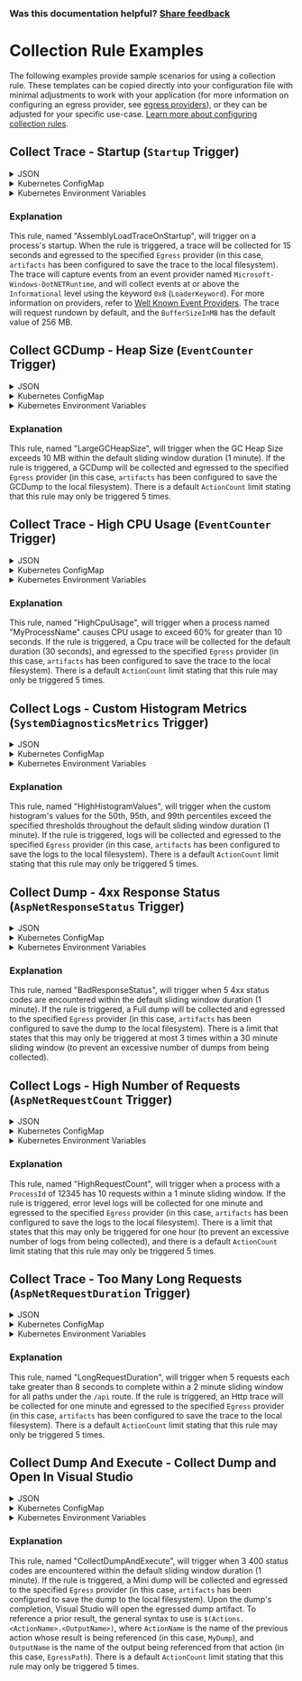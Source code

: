 
### Was this documentation helpful? [Share feedback](https://www.research.net/r/DGDQWXH?src=documentation%2Fcollectionrules%2Fcollectionruleexamples)

# Collection Rule Examples

The following examples provide sample scenarios for using a collection rule. These templates can be copied directly into your configuration file with minimal adjustments to work with your application (for more information on configuring an egress provider, see [egress providers](./../configuration.md#egress-configuration)), or they can be adjusted for your specific use-case. [Learn more about configuring collection rules](collectionrules.md).

## Collect Trace - Startup (`Startup` Trigger)

<details>
  <summary>JSON</summary>

  ```json
  {
    "AssemblyLoadTraceOnStartup": {
      "Trigger": {
        "Type": "Startup"
      },
      "Actions": [
        {
          "Type": "CollectTrace",
          "Settings": {
            "Providers": [{
                "Name": "Microsoft-Windows-DotNETRuntime",
                "EventLevel": "Informational",
                "Keywords": "0x8"
            }],
            "Duration": "00:00:15",
            "Egress": "artifacts"
          }
        }
      ]
    }
  }
  ```
</details>

<details>
  <summary>Kubernetes ConfigMap</summary>
  
  ```yaml
  CollectionRules__AssemblyLoadTraceOnStartup__Trigger__Type: "Startup"
  CollectionRules__AssemblyLoadTraceOnStartup__Actions__0__Type: "CollectTrace"
  CollectionRules__AssemblyLoadTraceOnStartup__Actions__0__Settings__Providers__0__Name: "Microsoft-Windows-DotNETRuntime"
  CollectionRules__AssemblyLoadTraceOnStartup__Actions__0__Settings__Providers__0__EventLevel: "Informational"
  CollectionRules__AssemblyLoadTraceOnStartup__Actions__0__Settings__Providers__0__Keywords: "0x8"
  CollectionRules__AssemblyLoadTraceOnStartup__Actions__0__Settings__Duration: "00:00:15"
  CollectionRules__AssemblyLoadTraceOnStartup__Actions__0__Settings__Egress: "artifacts"
  ```
</details>

<details>
  <summary>Kubernetes Environment Variables</summary>
  
  ```yaml
  - name: DotnetMonitor_CollectionRules__AssemblyLoadTraceOnStartup__Trigger__Type
    value: "Startup"
  - name: DotnetMonitor_CollectionRules__AssemblyLoadTraceOnStartup__Actions__0__Type
    value: "CollectTrace"
  - name: DotnetMonitor_CollectionRules__AssemblyLoadTraceOnStartup__Actions__0__Settings__Providers__0__Name
    value: "Microsoft-Windows-DotNETRuntime"
  - name: DotnetMonitor_CollectionRules__AssemblyLoadTraceOnStartup__Actions__0__Settings__Providers__0__EventLevel
    value: "Informational"
  - name: DotnetMonitor_CollectionRules__AssemblyLoadTraceOnStartup__Actions__0__Settings__Providers__0__Keywords
    value: "0x8"
  - name: DotnetMonitor_CollectionRules__AssemblyLoadTraceOnStartup__Actions__0__Settings__Duration
    value: "00:00:15"
  - name: DotnetMonitor_CollectionRules__AssemblyLoadTraceOnStartup__Actions__0__Settings__Egress
    value: "artifacts"
  ```
</details>

### Explanation

This rule, named "AssemblyLoadTraceOnStartup", will trigger on a process's startup. When the rule is triggered, a trace will be collected for 15 seconds and egressed to the specified `Egress` provider (in this case, `artifacts` has been configured to save the trace to the local filesystem). The trace will capture events from an event provider named `Microsoft-Windows-DotNETRuntime`, and will collect events at or above the `Informational` level using the keyword `0x8` (`LoaderKeyword`). For more information on providers, refer to [Well Known Event Providers](https://docs.microsoft.com/en-us/dotnet/core/diagnostics/well-known-event-providers). The trace will request rundown by default, and the `BufferSizeInMB` has the default value of 256 MB.

## Collect GCDump - Heap Size (`EventCounter` Trigger)

<details>
  <summary>JSON</summary>

  ```json
  {
    "LargeGCHeapSize": {
      "Trigger": {
        "Type": "EventCounter",
        "Settings": {
          "ProviderName": "System.Runtime",
          "CounterName": "gc-heap-size",
          "GreaterThan": 10
        }
      },
      "Actions": [
        {
          "Type": "CollectGCDump",
          "Settings": {
            "Egress": "artifacts"
          }
        }
      ]
    }
  }
  ```
</details>

<details>
  <summary>Kubernetes ConfigMap</summary>
  
  ```yaml
  CollectionRules__LargeGCHeapSize__Trigger__Type: "EventCounter"
  CollectionRules__LargeGCHeapSize__Trigger__Settings__ProviderName: "System.Runtime"
  CollectionRules__LargeGCHeapSize__Trigger__Settings__CounterName: "gc-heap-size"
  CollectionRules__LargeGCHeapSize__Trigger__Settings__GreaterThan: "10"
  CollectionRules__LargeGCHeapSize__Actions__0__Type: "CollectGCDump"
  CollectionRules__LargeGCHeapSize__Actions__0__Settings__Egress: "artifacts"
  ```
</details>

<details>
  <summary>Kubernetes Environment Variables</summary>
  
  ```yaml
  - name: DotnetMonitor_CollectionRules__LargeGCHeapSize__Trigger__Type
    value: "EventCounter"
  - name: DotnetMonitor_CollectionRules__LargeGCHeapSize__Trigger__Settings__ProviderName
    value: "System.Runtime"
  - name: DotnetMonitor_CollectionRules__LargeGCHeapSize__Trigger__Settings__CounterName
    value: "gc-heap-size"
  - name: DotnetMonitor_CollectionRules__LargeGCHeapSize__Trigger__Settings__GreaterThan
    value: "10"
  - name: DotnetMonitor_CollectionRules__LargeGCHeapSize__Actions__0__Type
    value: "CollectGCDump"
  - name: DotnetMonitor_CollectionRules__LargeGCHeapSize__Actions__0__Settings__Egress
    value: "artifacts"
  ```
</details>

### Explanation

This rule, named "LargeGCHeapSize", will trigger when the GC Heap Size exceeds 10 MB within the default sliding window duration (1 minute). If the rule is triggered, a GCDump will be collected and egressed to the specified `Egress` provider (in this case, `artifacts` has been configured to save the GCDump to the local filesystem). There is a default `ActionCount` limit stating that this rule may only be triggered 5 times.

## Collect Trace - High CPU Usage (`EventCounter` Trigger)

<details>
  <summary>JSON</summary>

  ```json
  {
    "HighCpuUsage": {
      "Trigger": {
        "Type": "EventCounter",
        "Settings": {
          "ProviderName": "System.Runtime",
          "CounterName": "cpu-usage",
          "GreaterThan": 60,
          "SlidingWindowDuration": "00:00:10"
        }
      },
      "Actions": [
        {
          "Type": "CollectTrace",
          "Settings": {
            "Profile": "Cpu",
            "Egress": "artifacts"
          }
        }
      ],
      "Filters": [
        {
          "Key": "ProcessName",
          "Value": "MyProcessName"
        }
      ]
    }
  }
  ```  
</details>

<details>
  <summary>Kubernetes ConfigMap</summary>
  
  ```yaml
  CollectionRules__HighCpuUsage__Trigger__Type: "EventCounter"
  CollectionRules__HighCpuUsage__Trigger__Settings__ProviderName: "System.Runtime"
  CollectionRules__HighCpuUsage__Trigger__Settings__CounterName: "cpu-usage"
  CollectionRules__HighCpuUsage__Trigger__Settings__GreaterThan: "60"
  CollectionRules__HighCpuUsage__Trigger__Settings__SlidingWindowDuration: "00:00:10"
  CollectionRules__HighCpuUsage__Actions__0__Type: "CollectTrace"
  CollectionRules__HighCpuUsage__Actions__0__Settings__Profile: "Cpu"
  CollectionRules__HighCpuUsage__Actions__0__Settings__Egress: "artifacts"
  CollectionRules__HighCpuUsage__Filters__0__Key: "ProcessName"
  CollectionRules__HighCpuUsage__Filters__0__Value: "MyProcessName"
  ```
</details>

<details>
  <summary>Kubernetes Environment Variables</summary>
  
  ```yaml
  - name: DotnetMonitor_CollectionRules__HighCpuUsage__Trigger__Type
    value: "EventCounter"
  - name: DotnetMonitor_CollectionRules__HighCpuUsage__Trigger__Settings__ProviderName
    value: "System.Runtime"
  - name: DotnetMonitor_CollectionRules__HighCpuUsage__Trigger__Settings__CounterName
    value: "cpu-usage"
  - name: DotnetMonitor_CollectionRules__HighCpuUsage__Trigger__Settings__GreaterThan
    value: "60"
  - name: DotnetMonitor_CollectionRules__HighCpuUsage__Trigger__Settings__SlidingWindowDuration
    value: "00:00:10"
  - name: DotnetMonitor_CollectionRules__HighCpuUsage__Actions__0__Type
    value: "CollectTrace"
  - name: DotnetMonitor_CollectionRules__HighCpuUsage__Actions__0__Settings__Profile
    value: "Cpu"
  - name: DotnetMonitor_CollectionRules__HighCpuUsage__Actions__0__Settings__Egress
    value: "artifacts"
  - name: DotnetMonitor_CollectionRules__HighCpuUsage__Filters__0__Key
    value: "ProcessName"
  - name: DotnetMonitor_CollectionRules__HighCpuUsage__Filters__0__Value
    value: "MyProcessName"
  ```
</details>

### Explanation

This rule, named "HighCpuUsage", will trigger when a process named "MyProcessName" causes CPU usage to exceed 60% for greater than 10 seconds. If the rule is triggered, a Cpu trace will be collected for the default duration (30 seconds), and egressed to the specified `Egress` provider (in this case, `artifacts` has been configured to save the trace to the local filesystem). There is a default `ActionCount` limit stating that this rule may only be triggered 5 times.

## Collect Logs - Custom Histogram Metrics (`SystemDiagnosticsMetrics` Trigger)

<details>
  <summary>JSON</summary>

  ```json
  {
    "HighHistogramValues": {
      "Trigger": {
        "Type": "SystemDiagnosticsMetrics",
        "Settings": {
          "ProviderName": "MyCustomProvider",
          "InstrumentName": "MyCustomHistogram",
          "HistogramMode": "GreaterThan",
          "HistogramPercentiles": {
            "50": 100,
            "95": 175,
            "99": 190
          }
        }
      },
      "Actions": [
        {
          "Type": "CollectLogs",
          "Settings": {
            "Egress": "artifacts",
            "DefaultLevel": "Warning",
            "UseAppFilters": false,
            "Duration": "00:00:30"
          }
        }
      ]
    }
  }
  ```
</details>

<details>
  <summary>Kubernetes ConfigMap</summary>
  
  ```yaml
  CollectionRules__HighHistogramValues__Trigger__Type: "SystemDiagnosticsMetrics"
  CollectionRules__HighHistogramValues__Trigger__Settings__ProviderName: "MyCustomProvider"
  CollectionRules__HighHistogramValues__Trigger__Settings__InstrumentName: "MyCustomHistogram"
  CollectionRules__HighHistogramValues__Trigger__Settings__HistogramMode: "GreaterThan"
  CollectionRules__HighHistogramValues__Trigger__Settings__HistogramPercentiles__50: "100"
  CollectionRules__HighHistogramValues__Trigger__Settings__HistogramPercentiles__95: "175"
  CollectionRules__HighHistogramValues__Trigger__Settings__HistogramPercentiles__99: "190"
  CollectionRules__HighHistogramValues__Actions__0__Type: "CollectLogs"
  CollectionRules__HighHistogramValues__Actions__0__Settings__Egress: "artifacts"
  CollectionRules__HighHistogramValues__Actions__0__Settings__DefaultLevel: "Warning"
  CollectionRules__HighHistogramValues__Actions__0__Settings__UseAppFilters: "false"
  CollectionRules__HighHistogramValues__Actions__0__Settings__Duration: "00:00:30"
  ```
</details>

<details>
  <summary>Kubernetes Environment Variables</summary>
  
  ```yaml
  - name: DotnetMonitor_CollectionRules__HighHistogramValues__Trigger__Type
    value: "SystemDiagnosticsMetrics"
  - name: DotnetMonitor_CollectionRules__HighHistogramValues__Trigger__Settings__ProviderName
    value: "MyCustomProvider"
  - name: DotnetMonitor_CollectionRules__HighHistogramValues__Trigger__Settings__InstrumentName
    value: "MyCustomHistogram"
  - name: DotnetMonitor_CollectionRules__HighHistogramValues__Trigger__Settings__HistogramMode
    value: "GreaterThan"
  - name: DotnetMonitor_CollectionRules__HighHistogramValues__Trigger__Settings__HistogramPercentiles__50
    value: "100"
  - name: DotnetMonitor_CollectionRules__HighHistogramValues__Trigger__Settings__HistogramPercentiles__95
    value: "175"
  - name: DotnetMonitor_CollectionRules__HighHistogramValues__Trigger__Settings__HistogramPercentiles__99
    value: "190"
  - name: DotnetMonitor_CollectionRules__HighHistogramValues__Actions__0__Type
    value: "CollectLogs"
  - name: DotnetMonitor_CollectionRules__HighHistogramValues__Actions__0__Settings__Egress
    value: "artifacts"
  - name: DotnetMonitor_CollectionRules__HighHistogramValues__Actions__0__Settings__DefaultLevel
    value: "Warning"
  - name: DotnetMonitor_CollectionRules__HighHistogramValues__Actions__0__Settings__UseAppFilters
    value: "false"
  - name: DotnetMonitor_CollectionRules__HighHistogramValues__Actions__0__Settings__Duration
    value: "00:00:30"    
  ```
</details>

### Explanation

This rule, named "HighHistogramValues", will trigger when the custom histogram's values for the 50th, 95th, and 99th percentiles exceed the specified thresholds throughout the default sliding window duration (1 minute). If the rule is triggered, logs will be collected and egressed to the specified `Egress` provider (in this case, `artifacts` has been configured to save the logs to the local filesystem). There is a default `ActionCount` limit stating that this rule may only be triggered 5 times.

## Collect Dump - 4xx Response Status (`AspNetResponseStatus` Trigger)

<details>
  <summary>JSON</summary>

  ```json
  {
    "BadResponseStatus": {
      "Trigger": {
        "Type": "AspNetResponseStatus",
        "Settings": {
          "ResponseCount": 5,
          "StatusCodes": [
            "400-499"
          ]
        }
      },
      "Actions": [
        {
          "Type": "CollectDump",
          "Settings": {
            "Egress": "artifacts",
            "Type": "Full"
          }
        }
      ],
      "Limits": {
        "ActionCount": 3,
        "ActionCountSlidingWindowDuration": "00:30:00"
      }
    }
  }
  ```
</details>

<details>
  <summary>Kubernetes ConfigMap</summary>
  
  ```yaml
  CollectionRules__BadResponseStatus__Trigger__Type: "AspNetResponseStatus"
  CollectionRules__BadResponseStatus__Trigger__Settings__ResponseCount: "5"
  CollectionRules__BadResponseStatus__Trigger__Settings__StatusCodes__0: "400-499"
  CollectionRules__BadResponseStatus__Actions__0__Type: "CollectDump"
  CollectionRules__BadResponseStatus__Actions__0__Settings__Egress: "artifacts"
  CollectionRules__BadResponseStatus__Actions__0__Settings__Type: "Full"
  CollectionRules__BadResponseStatus__Limits__ActionCount: "3"
  CollectionRules__BadResponseStatus__Limits__ActionCountSlidingWindowDuration: "00:30:00"
  ```
</details>

<details>
  <summary>Kubernetes Environment Variables</summary>
  
  ```yaml
  - name: DotnetMonitor_CollectionRules__BadResponseStatus__Trigger__Type
    value: "AspNetResponseStatus"
  - name: DotnetMonitor_CollectionRules__BadResponseStatus__Trigger__Settings__ResponseCount
    value: "5"
  - name: DotnetMonitor_CollectionRules__BadResponseStatus__Trigger__Settings__StatusCodes__0
    value: "400-499"
  - name: DotnetMonitor_CollectionRules__BadResponseStatus__Actions__0__Type
    value: "CollectDump"
  - name: DotnetMonitor_CollectionRules__BadResponseStatus__Actions__0__Settings__Egress
    value: "artifacts"
  - name: DotnetMonitor_CollectionRules__BadResponseStatus__Actions__0__Settings__Type
    value: "Full"
  - name: DotnetMonitor_CollectionRules__BadResponseStatus__Limits__ActionCount
    value: "3"
  - name: DotnetMonitor_CollectionRules__BadResponseStatus__Limits__ActionCountSlidingWindowDuration
    value: "00:30:00"
  ```
</details>

### Explanation

This rule, named "BadResponseStatus", will trigger when 5 4xx status codes are encountered within the default sliding window duration (1 minute). If the rule is triggered, a Full dump will be collected and egressed to the specified `Egress` provider (in this case, `artifacts` has been configured to save the dump to the local filesystem). There is a limit that states that this may only be triggered at most 3 times within a 30 minute sliding window (to prevent an excessive number of dumps from being collected).

## Collect Logs - High Number of Requests (`AspNetRequestCount` Trigger)

<details>
  <summary>JSON</summary>

  ```json
  {
    "HighRequestCount": {
      "Filters": [
        {
          "Key": "ProcessId",
          "Value": "12345",
          "MatchType": "Exact"
        }
      ],
      "Trigger": {
        "Type": "AspNetRequestCount",
        "Settings": {
          "RequestCount": 10,
          "SlidingWindowDuration": "00:01:00"
        }
      },
      "Actions": [
        {
          "Type": "CollectLogs",
          "Settings": {
            "Egress": "artifacts",
            "DefaultLevel": "Error",
            "UseAppFilters": false,
            "Duration": "00:01:00"
          }
        }
      ],
      "Limits": {
        "RuleDuration": "01:00:00"
      }
    }
  }
  ```
</details>

<details>
  <summary>Kubernetes ConfigMap</summary>
    
  ```yaml
  CollectionRules__HighRequestCount__Filters__0__Key: "ProcessId"
  CollectionRules__HighRequestCount__Filters__0__Value: "12345"
  CollectionRules__HighRequestCount__Filters__0__MatchType: "Exact"
  CollectionRules__HighRequestCount__Trigger__Type: "AspNetRequestCount"
  CollectionRules__HighRequestCount__Trigger__Settings__RequestCount: "10"
  CollectionRules__HighRequestCount__Trigger__Settings__SlidingWindowDuration: "00:01:00"
  CollectionRules__HighRequestCount__Actions__0__Type: "CollectLogs"
  CollectionRules__HighRequestCount__Actions__0__Settings__Egress: "artifacts"
  CollectionRules__HighRequestCount__Actions__0__Settings__DefaultLevel: "Error"
  CollectionRules__HighRequestCount__Actions__0__Settings__UseAppFilters: "false"
  CollectionRules__HighRequestCount__Actions__0__Settings__Duration: "00:01:00"
  CollectionRules__HighRequestCount__Limits__RuleDuration: "01:00:00"
  ```
</details>

<details>
  <summary>Kubernetes Environment Variables</summary>
  
  ```yaml
  - name: DotnetMonitor_CollectionRules__HighRequestCount__Filters__0__Key
    value: "ProcessId"
  - name: DotnetMonitor_CollectionRules__HighRequestCount__Filters__0__Value
    value: "12345"
  - name: DotnetMonitor_CollectionRules__HighRequestCount__Filters__0__MatchType
    value: "Exact"
  - name: DotnetMonitor_CollectionRules__HighRequestCount__Trigger__Type
    value: "AspNetRequestCount"
  - name: DotnetMonitor_CollectionRules__HighRequestCount__Trigger__Settings__RequestCount
    value: "10"
  - name: DotnetMonitor_CollectionRules__HighRequestCount__Trigger__Settings__SlidingWindowDuration
    value: "00:01:00"
  - name: DotnetMonitor_CollectionRules__HighRequestCount__Actions__0__Type
    value: "CollectLogs"
  - name: DotnetMonitor_CollectionRules__HighRequestCount__Actions__0__Settings__Egress
    value: "artifacts"
  - name: DotnetMonitor_CollectionRules__HighRequestCount__Actions__0__Settings__DefaultLevel
    value: "Error"
  - name: DotnetMonitor_CollectionRules__HighRequestCount__Actions__0__Settings__UseAppFilters
    value: "false"
  - name: DotnetMonitor_CollectionRules__HighRequestCount__Actions__0__Settings__Duration
    value: "00:01:00"
  - name: DotnetMonitor_CollectionRules__HighRequestCount__Limits__RuleDuration
    value: "01:00:00"
  ```
</details>

### Explanation

This rule, named "HighRequestCount", will trigger when a process with a `ProcessId` of 12345 has 10 requests within a 1 minute sliding window. If the rule is triggered, error level logs will be collected for one minute and egressed to the specified `Egress` provider (in this case, `artifacts` has been configured to save the logs to the local filesystem). There is a limit that states that this may only be triggered for one hour (to prevent an excessive number of logs from being collected), and there is a default `ActionCount` limit stating that this rule may only be triggered 5 times.
    
## Collect Trace - Too Many Long Requests (`AspNetRequestDuration` Trigger)

<details>
  <summary>JSON</summary>

  ```json
  {
    "LongRequestDuration": {
      "Trigger": {
        "Type": "AspNetRequestDuration",
        "Settings": {
          "RequestCount": 5,
          "RequestDuration": "00:00:08",
          "SlidingWindowDuration": "00:02:00",
          "IncludePaths": [ "/api/**/*" ]
        }
      },
      "Actions": [
        {
          "Type": "CollectTrace",
          "Settings": {
            "Profile": "Http",
            "Egress": "artifacts",
            "Duration": "00:01:00"
          }
        }
      ]
    }
  }
  ```  
</details>

<details>
  <summary>Kubernetes ConfigMap</summary>
  
  ```yaml
  CollectionRules__LongRequestDuration__Trigger__Type: "AspNetRequestDuration"
  CollectionRules__LongRequestDuration__Trigger__Settings__RequestCount: "5"
  CollectionRules__LongRequestDuration__Trigger__Settings__RequestDuration: "00:00:08"
  CollectionRules__LongRequestDuration__Trigger__Settings__SlidingWindowDuration: "00:02:00"
  CollectionRules__LongRequestDuration__Trigger__Settings__IncludePaths__0: "/api/**/*"
  CollectionRules__LongRequestDuration__Actions__0__Type: "CollectTrace"
  CollectionRules__LongRequestDuration__Actions__0__Settings__Profile: "Http"
  CollectionRules__LongRequestDuration__Actions__0__Settings__Egress: "artifacts"
  CollectionRules__LongRequestDuration__Actions__0__Settings__Duration: "00:01:00"
  ```
</details>

<details>
  <summary>Kubernetes Environment Variables</summary>
  
  ```yaml
  - name: DotnetMonitor_CollectionRules__LongRequestDuration__Trigger__Type
    value: "AspNetRequestDuration"
  - name: DotnetMonitor_CollectionRules__LongRequestDuration__Trigger__Settings__RequestCount
    value: "5"
  - name: DotnetMonitor_CollectionRules__LongRequestDuration__Trigger__Settings__RequestDuration
    value: "00:00:08"
  - name: DotnetMonitor_CollectionRules__LongRequestDuration__Trigger__Settings__SlidingWindowDuration
    value: "00:02:00"
  - name: DotnetMonitor_CollectionRules__LongRequestDuration__Trigger__Settings__IncludePaths__0
    value: "/api/**/*"
  - name: DotnetMonitor_CollectionRules__LongRequestDuration__Actions__0__Type
    value: "CollectTrace"
  - name: DotnetMonitor_CollectionRules__LongRequestDuration__Actions__0__Settings__Profile
    value: "Http"
  - name: DotnetMonitor_CollectionRules__LongRequestDuration__Actions__0__Settings__Egress
    value: "artifacts"
  - name: DotnetMonitor_CollectionRules__LongRequestDuration__Actions__0__Settings__Duration
    value: "00:01:00"
  ```
</details>

### Explanation

This rule, named "LongRequestDuration", will trigger when 5 requests each take greater than 8 seconds to complete within a 2 minute sliding window for all paths under the `/api` route. If the rule is triggered, an Http trace will be collected for one minute and egressed to the specified `Egress` provider (in this case, `artifacts` has been configured to save the trace to the local filesystem). There is a default `ActionCount` limit stating that this rule may only be triggered 5 times.

## Collect Dump And Execute - Collect Dump and Open In Visual Studio

<details>
  <summary>JSON</summary>

  ```json
  {
    "CollectDumpAndExecute": {
      "Trigger": {
        "Type": "AspNetResponseStatus",
        "Settings": {
          "ResponseCount": 3,
          "StatusCodes": [
            "400"
          ]
        }
      },
      "Actions": [
        {
          "Name": "MyDump",
          "Type": "CollectDump",
          "Settings": {
            "Egress": "artifacts",
            "Type": "Mini"
          },
          "WaitForCompletion": true
        },
        {
          "Type": "Execute",
          "Settings": {
            "Path": "C:\\Program Files\\Microsoft Visual Studio\\2022\\Preview\\Common7\\IDE\\devenv.exe",
            "Arguments": "\"$(Actions.MyDump.EgressPath)\""
          }
        }
      ]
    }
  }
  ```
</details>

<details>
  <summary>Kubernetes ConfigMap</summary>
  
  ```yaml
  CollectionRules__CollectDumpAndExecute__Trigger__Type: "AspNetResponseStatus"
  CollectionRules__CollectDumpAndExecute__Trigger__Settings__ResponseCount: "3"
  CollectionRules__CollectDumpAndExecute__Trigger__Settings__StatusCodes__0: "400"
  CollectionRules__CollectDumpAndExecute__Actions__0__Name: "MyDump"
  CollectionRules__CollectDumpAndExecute__Actions__0__Type: "CollectDump"
  CollectionRules__CollectDumpAndExecute__Actions__0__Settings__Egress: "artifacts"
  CollectionRules__CollectDumpAndExecute__Actions__0__Settings__Type: "Mini"
  CollectionRules__CollectDumpAndExecute__Actions__0__WaitForCompletion: "true"
  CollectionRules__CollectDumpAndExecute__Actions__1__Type: "Execute"
  CollectionRules__CollectDumpAndExecute__Actions__1__Settings__Path: "C:\\Program Files\\Microsoft Visual Studio\\2022\\Preview\\Common7\\IDE\\devenv.exe"
  CollectionRules__CollectDumpAndExecute__Actions__1__Settings__Arguments: "\"$(Actions.MyDump.EgressPath)\""
  ```
</details>

<details>
  <summary>Kubernetes Environment Variables</summary>
  
  ```yaml
  - name: DotnetMonitor_CollectionRules__CollectDumpAndExecute__Trigger__Type
    value: "AspNetResponseStatus"
  - name: DotnetMonitor_CollectionRules__CollectDumpAndExecute__Trigger__Settings__ResponseCount
    value: "3"
  - name: DotnetMonitor_CollectionRules__CollectDumpAndExecute__Trigger__Settings__StatusCodes__0
    value: "400"
  - name: DotnetMonitor_CollectionRules__CollectDumpAndExecute__Actions__0__Name
    value: "MyDump"
  - name: DotnetMonitor_CollectionRules__CollectDumpAndExecute__Actions__0__Type
    value: "CollectDump"
  - name: DotnetMonitor_CollectionRules__CollectDumpAndExecute__Actions__0__Settings__Egress
    value: "artifacts"
  - name: DotnetMonitor_CollectionRules__CollectDumpAndExecute__Actions__0__Settings__Type
    value: "Mini"
  - name: DotnetMonitor_CollectionRules__CollectDumpAndExecute__Actions__0__WaitForCompletion
    value: "true"
  - name: DotnetMonitor_CollectionRules__CollectDumpAndExecute__Actions__1__Type
    value: "Execute"
  - name: DotnetMonitor_CollectionRules__CollectDumpAndExecute__Actions__1__Settings__Path
    value: "C:\\Program Files\\Microsoft Visual Studio\\2022\\Preview\\Common7\\IDE\\devenv.exe"
  - name: DotnetMonitor_CollectionRules__CollectDumpAndExecute__Actions__1__Settings__Arguments
    value: "\"$(Actions.MyDump.EgressPath)\""
  ```
</details>

### Explanation

This rule, named "CollectDumpAndExecute", will trigger when 3 400 status codes are encountered within the default sliding window duration (1 minute). If the rule is triggered, a Mini dump will be collected and egressed to the specified `Egress` provider (in this case, `artifacts` has been configured to save the dump to the local filesystem). Upon the dump's completion, Visual Studio will open the egressed dump artifact. To reference a prior result, the general syntax to use is `$(Actions.<ActionName>.<OutputName>)`, where `ActionName` is the name of the previous action whose result is being referenced (in this case, `MyDump`), and `OutputName` is the name of the output being referenced from that action (in this case, `EgressPath`). There is a default `ActionCount` limit stating that this rule may only be triggered 5 times.
